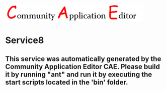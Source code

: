 ![CAE](https://github.com/PhilCAEOrg2/microservice-173/blob/master/img/logo.png)  

Service8
===================


This service was automatically generated by the Community Application Editor CAE. Please build it by running "ant" and run it by executing the start scripts located in the 'bin' folder.
---------------
